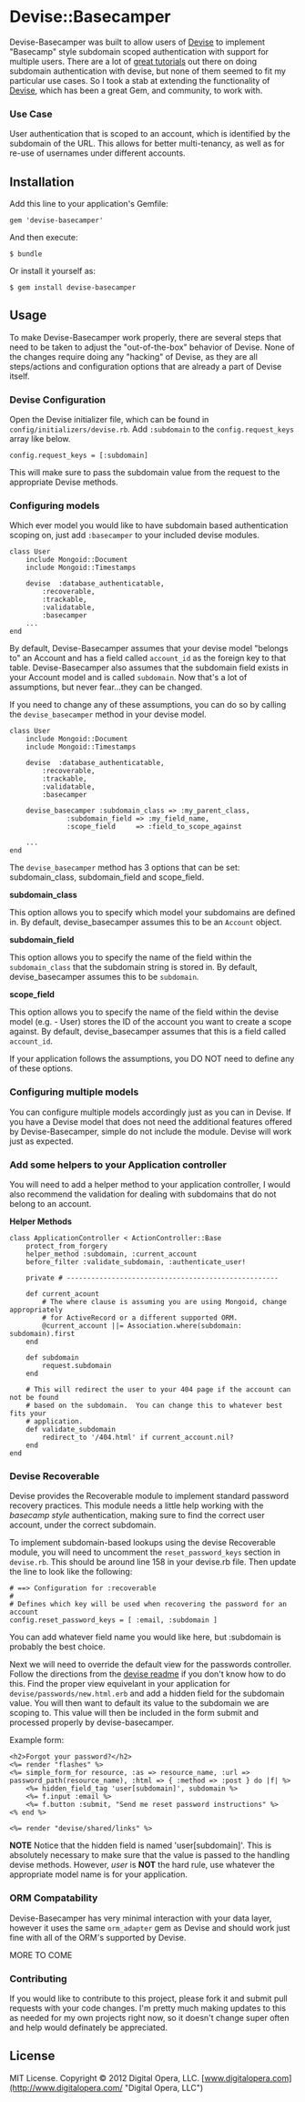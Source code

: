 # Devise::Basecamper

Devise-Basecamper was built to allow users of [Devise](https://github.com/plataformatec/devise) to implement "Basecamp" style subdomain scoped authentication with
support for multiple users.  There are a lot of [great tutorials](https://github.com/RailsApps/rails3-subdomains) out
there on doing subdomain authentication with devise, but none of them seemed to fit my particular use cases.  So I took
a stab at extending the functionality of [Devise](https://github.com/plataformatec/devise), which has been a great
Gem, and community, to work with.

### Use Case
User authentication that is scoped to an account, which is identified by the subdomain of the URL.  This allows for better
multi-tenancy, as well as for re-use of usernames under different accounts.

## Installation

Add this line to your application's Gemfile:

    gem 'devise-basecamper'

And then execute:

    $ bundle

Or install it yourself as:

    $ gem install devise-basecamper

## Usage

To make Devise-Basecamper work properly, there are several steps that need to be taken to adjust the "out-of-the-box"
behavior of Devise.  None of the changes require doing any "hacking" of Devise, as they are all steps/actions and
configuration options that are already a part of Devise itself.

### Devise Configuration
Open the Devise initializer file, which can be found in `config/initializers/devise.rb`.  Add `:subdomain` to the
`config.request_keys` array like below.

    config.request_keys = [:subdomain]

This will make sure to pass the subdomain value from the request to the appropriate Devise methods.

### Configuring models

Which ever model you would like to have subdomain based authentication scoping on, just add `:basecamper` to your
included devise modules.

```
class User
	include Mongoid::Document
	include Mongoid::Timestamps

	devise	:database_authenticatable,
		:recoverable,
		:trackable,
		:validatable,
		:basecamper
	...
end
```

By default, Devise-Basecamper assumes that your devise model "belongs to" an Account and has a field called `account_id`
as the foreign key to that table.  Devise-Basecamper also assumes that the subdomain field exists in your Account model
and is called `subdomain`.  Now that's a lot of assumptions, but never fear...they can be changed.

If you need to change any of these assumptions, you can do so by calling the `devise_basecamper` method in your devise
model.

```
class User
	include Mongoid::Document
	include Mongoid::Timestamps

	devise	:database_authenticatable,
		:recoverable,
		:trackable,
		:validatable,
		:basecamper

	devise_basecamper :subdomain_class => :my_parent_class,
			  :subdomain_field => :my_field_name,
			  :scope_field     => :field_to_scope_against

	...
end
```

The `devise_basecamper` method has 3 options that can be set: subdomain_class, subdomain_field and scope_field.

**subdomain_class**

This option allows you to specify which model your subdomains are defined in.  By default, devise_basecamper assumes this
to be an `Account` object.

**subdomain_field**

This option allows you to specify the name of the field within the `subdomain_class` that the subdomain string is stored
in.  By default, devise_basecamper assumes this to be `subdomain`.

**scope_field**

This option allows you to specify the name of the field within the devise model (e.g. - User) stores the ID of the account
you want to create a scope against.  By default, devise_basecamper assumes that this is a field called `account_id`.

If your application follows the assumptions, you DO NOT need to define any of these options.

### Configuring multiple models

You can configure multiple models accordingly just as you can in Devise.  If you have a Devise model that does not need
the additional features offered by Devise-Basecamper, simple do not include the module.  Devise will work just as expected.

### Add some helpers to your Application controller

You will need to add a helper method to your application controller, I would also recommend the validation for dealing with subdomains that do not belong
to an account.

**Helper Methods**
```
class ApplicationController < ActionController::Base
	protect_from_forgery
	helper_method :subdomain, :current_account
	before_filter :validate_subdomain, :authenticate_user!

	private # ----------------------------------------------------

	def current_acount
		# The where clause is assuming you are using Mongoid, change appropriately
		# for ActiveRecord or a different supported ORM.
		@current_account ||= Association.where(subdomain: subdomain).first
	end

	def subdomain
		request.subdomain
	end

	# This will redirect the user to your 404 page if the account can not be found
	# based on the subdomain.  You can change this to whatever best fits your
	# application.
	def validate_subdomain
		redirect_to '/404.html' if current_account.nil?
	end
end
```
### Devise Recoverable ###

Devise provides the Recoverable module to implement standard password recovery practices.  This module needs a little help working with the *basecamp style*
authentication, making sure to find the correct user account, under the correct subdomain.

To implement subdomain-based lookups using the devise Recoverable module, you will need to uncomment the `reset_password_keys` section in `devise.rb`.
This should be around line 158 in your devise.rb file.  Then update the line to look like the following:

```
# ==> Configuration for :recoverable
#
# Defines which key will be used when recovering the password for an account
config.reset_password_keys = [ :email, :subdomain ]
```
You can add whatever field name you would like here, but :subdomain is probably the best choice.

Next we will need to override the default view for the passwords controller.  Follow the directions from the
[devise readme](https://github.com/plataformatec/devise) if you don't know how to do this.  Find the proper view
equivelant in your application for `devise/passwords/new.html.erb` and add a hidden field for the subdomain value.
You will then want to default its value to the subdomain we are scoping to.  This value will then be included in the
form submit and processed properly by devise-basecamper.

Example form:
```
<h2>Forgot your password?</h2>
<%= render "flashes" %>
<%= simple_form_for resource, :as => resource_name, :url => password_path(resource_name), :html => { :method => :post } do |f| %>
	<%= hidden_field_tag 'user[subdomain]', subdomain %>
	<%= f.input :email %>
	<%= f.button :submit, "Send me reset password instructions" %>
<% end %>

<%= render "devise/shared/links" %>
```
**NOTE** Notice that the hidden field is named 'user[subdomain]'.  This is absolutely necessary to make sure that the value is passed
to the handling devise methods.  However, *user* is **NOT** the hard rule, use whatever the appropriate model name is for your application.

### ORM Compatability

Devise-Basecamper has very minimal interaction with your data layer, however it uses the same `orm_adapter` gem as Devise
and should work just fine with all of the ORM's supported by Devise.

MORE TO COME

### Contributing ###

If you would like to contribute to this project, please fork it and submit pull requests with your code changes.  I'm pretty much making updates to this as needed for my own projects right now, so it doesn't change super often and help would definately be appreciated.

## License

MIT License.  Copyright &copy; 2012 Digital Opera, LLC. [www.digitalopera.com](http://www.digitalopera.com/ "Digital Opera, LLC")

